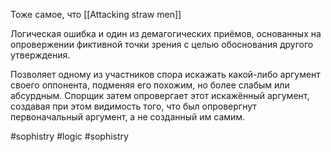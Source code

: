 Тоже самое, что [[Attacking straw men]]

Логическая ошибка и один из демагогических приёмов, основанных на опровержении фиктивной точки зрения с целью обоснования другого утверждения.

Позволяет одному из участников спора искажать какой-либо аргумент своего оппонента, подменяя его похожим, но более слабым или абсурдным. Спорщик затем опровергает этот искажённый аргумент, создавая при этом видимость того, что был опровергнут первоначальный аргумент, а не созданный им самим.

#sophistry #logic #sophistry